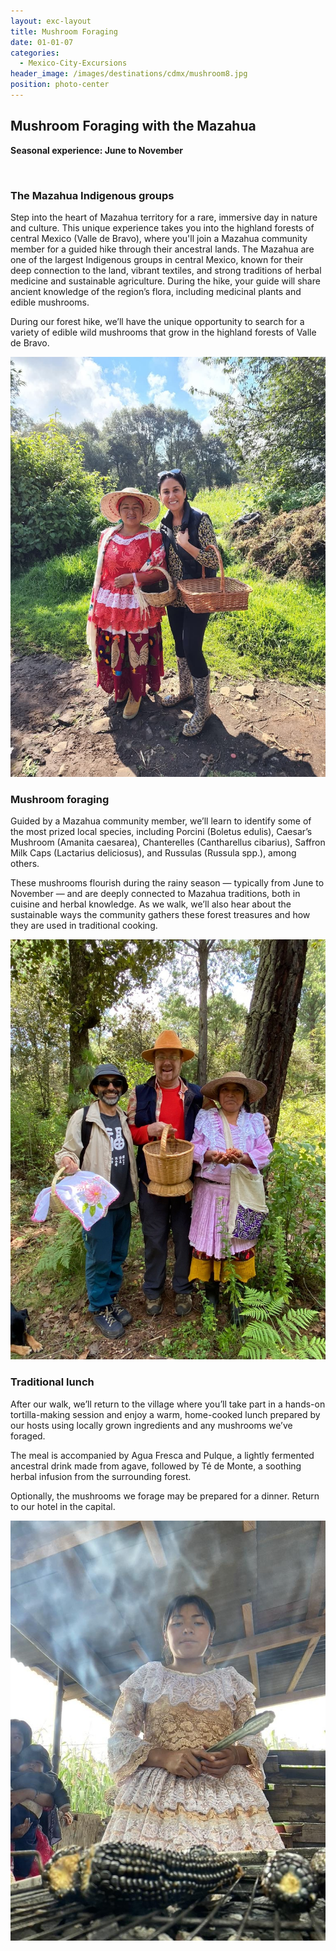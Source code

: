 ```yaml
---
layout: exc-layout
title: Mushroom Foraging 
date: 01-01-07
categories:
  - Mexico-City-Excursions
header_image: /images/destinations/cdmx/mushroom8.jpg
position: photo-center
---
```

## Mushroom Foraging with the Mazahua
**Seasonal experience: June to November**

&nbsp;

### The Mazahua Indigenous groups

Step into the heart of Mazahua territory for a rare, immersive day in nature and culture. This unique experience takes you into the highland forests of central Mexico (Valle de Bravo), where you'll join a Mazahua community member for a guided hike through their ancestral lands.
The Mazahua are one of the largest Indigenous groups in central Mexico, known for their deep connection to the land, vibrant textiles, and strong traditions of herbal medicine and sustainable agriculture. During the hike, your guide will share ancient knowledge of the region’s flora, including medicinal plants and edible mushrooms.

During our forest hike, we’ll have the unique opportunity to search for a variety of edible wild mushrooms that grow in the highland forests of Valle de Bravo.

![Mushroom Foraging](/images/destinations/cdmx/mushroom1.jpg)

### Mushroom foraging

Guided by a Mazahua community member, we’ll learn to identify some of the most prized local species, including Porcini (Boletus edulis), Caesar’s Mushroom (Amanita caesarea), Chanterelles (Cantharellus cibarius), Saffron Milk Caps (Lactarius deliciosus), and Russulas (Russula spp.), among others.

These mushrooms flourish during the rainy season — typically from June to November — and are deeply connected to Mazahua traditions, both in cuisine and herbal knowledge. As we walk, we’ll also hear about the sustainable ways the community gathers these forest treasures and how they are used in traditional cooking.

![Mushroom Foraging](/images/destinations/cdmx/mushroom7.jpg)


### Traditional lunch

After our walk, we’ll return to the village where you’ll take part in a hands-on tortilla-making session and enjoy a warm, home-cooked lunch prepared by our hosts using locally grown ingredients and any mushrooms we’ve foraged.

The meal is accompanied by Agua Fresca and Pulque, a lightly fermented ancestral drink made from agave, followed by Té de Monte, a soothing herbal infusion from the surrounding forest.

Optionally, the mushrooms we forage may be prepared for a dinner. Return to our hotel in the capital.

![Mushroom Foraging](/images/destinations/cdmx/mushroom2.jpg)